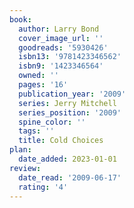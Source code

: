 ```yaml
---
book:
  author: Larry Bond
  cover_image_url: ''
  goodreads: '5930426'
  isbn13: '9781423346562'
  isbn9: '1423346564'
  owned: ''
  pages: '16'
  publication_year: '2009'
  series: Jerry Mitchell
  series_position: '2009'
  spine_color: ''
  tags: ''
  title: Cold Choices
plan:
  date_added: 2023-01-01
review:
  date_read: '2009-06-17'
  rating: '4'
---
```

